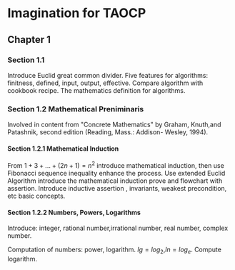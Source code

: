 # Imagination for TAOCP

## Chapter 1 

### Section 1.1 

Introduce Euclid great common divider. Five features for algorithms: finitness, defined, input, output, effective. Compare algorithm with cookbook recipe. The mathematics definition for algorithms.

### Section 1.2 Mathematical Preniminaris

Involved in content from "Concrete Mathematics" by Graham, Knuth,and Patashnik, second edition (Reading, Mass.: Addison- Wesley, 1994).

#### Section 1.2.1 Mathematical Induction

From $1+3+...+(2n+1)=n^2$ introduce mathematical induction, then use Fibonacci sequence inequality enhance the process. Use extended Euclid Algorithm introduce the mathematical induction prove and flowchart with assertion. Introduce inductive assertion , invariants, weakest precondition, etc basic concepts.

####  Section 1.2.2 Numbers, Powers, Logarithms

Introduce: integer, rational number,irrational number, real number, complex number. 

Computation of numbers: power, logarithm. $lg=log_2$,$ln=log_e$. Compute logarithm.

